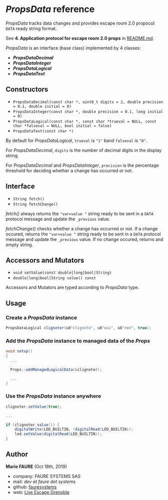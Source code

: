 # *PropsData* reference

*PropsData* tracks data changes and provides escape room 2.0 propocol `DATA` ready string format.

See **4. Application protocol for escape room 2.0 props** in [README.md](../README.md).

*PropsData* is an interface (base class) implemented by 4 classes:
* ***PropsDataDecimal*** 
* ***PropsDataInteger*** 
* ***PropsDataLogical*** 
* ***PropsDataText*** 

## Constructors
* `PropsDataDecimal(const char *, uint8_t digits = 2, double precision = 0.1, double initial = 0)`
* `PropsDataInteger(const char *, double precision = 0.1, long initial = 0)`
* `PropsDataLogical(const char *, const char *trueval = NULL, const char *falseval = NULL, bool initial = false)`
* `PropsDataText(const char *)`

By default for *PropsDataLogical*, `trueval` is `"1"` band `falseval` is `"0"`.

For *PropsDataDecimal*, `digits` is the number of decimal digits in the display string.

For *PropsDataDecimal* and *PropsDataInteger*, `precision` is the percentage threshold for deciding whether a change has occurred or not.

## Interface
* `String fetch()`
* `String fetchChange()`

*fetch()* always returns the `"var=value "` string ready to be sent in a `DATA` protocol message and update the `_previous` value.

*fetchChange()* checks whether a change has occurred or not. If a change occured, returns the `"var=value "` string ready to be sent in a `DATA` protocol message and update the `_previous` value. If no change occured, returns and empty string.

## Accessors and Mutators
* `void setValue(const double|long|bool|String)`
* `double|long|bool|String value() const`

Accessors and Mutators are typed according to *PropsData* type.

## Usage

### Create a *PropsData* instance
```csharp
PropsDataLogical clignoter(u8"clignote", u8"oui", u8"non", true);
```

### Add the *PropsData* instance to managed data of the *Props*
```csharp
void setup()
{
  ...

  Props::addManagedLogicalData(&clignoter);

  ...
}
```

### Use the *PropsData* instance anywhere
```csharp
clignoter.setValue(true);

...

if (clignoter.value()) {
    digitalWrite(LED_BUILTIN, !digitalRead(LED_BUILTIN));
    led.setValue(digitalRead(LED_BUILTIN));
}
```

## Author

**Marie FAURE** (Oct 18th, 2019)
* company: FAURE SYSTEMS SAS
* mail: *dev at faure dot systems*
* github: <a href="https://github.com/fauresystems?tab=repositories" target="_blank">fauresystems</a>
* web: <a href="https://www.live-escape.net/" target="_blank">Live Escape Grenoble</a>